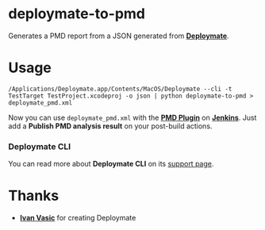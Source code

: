 deploymate-to-pmd
=================

Generates a PMD report from a JSON generated from [**Deploymate**](http://www.deploymateapp.com).

# Usage

    /Applications/Deploymate.app/Contents/MacOS/Deploymate --cli -t TestTarget TestProject.xcodeproj -o json | python deploymate-to-pmd > deploymate_pmd.xml
    

Now you can use `deploymate_pmd.xml` with the [**PMD Plugin**](https://wiki.jenkins-ci.org/display/JENKINS/PMD+Plugin) on [**Jenkins**](http://jenkins-ci.org). Just add a **Publish PMD analysis result** on your post-build actions.

### Deploymate CLI

You can read more about **Deploymate CLI** on its [support page](http://www.deploymateapp.com/kb/cli/).

# Thanks

- [**Ivan Vasic**](https://twitter.com/ivanvasic) for creating Deploymate
